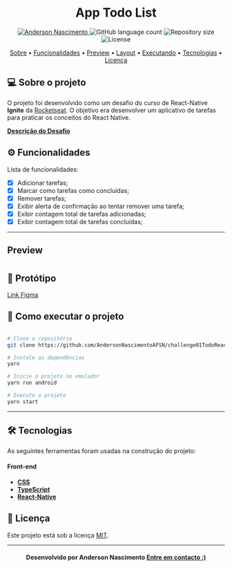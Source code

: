 <!--Banner e logo-->

<h1 align="center">
   App Todo List
</h1>

<!-- Badges -->
<p align="center">
   <a href="https://www.linkedin.com/in/andersonnascimentoafsn/">
      <img alt="Anderson Nascimento" src="https://img.shields.io/badge/-Anderson Nascimento-273FAD?style=flat&logo=Linkedin&logoColor=white" />
   </a>

  <img alt="GitHub language count" src="https://img.shields.io/github/languages/count/AndersonNascimentoAFSN/challenge01TodoReactNativeIgnite?color=273FAD">

  <img alt="Repository size" src="https://img.shields.io/github/repo-size/AndersonNascimentoAFSN/challenge01TodoReactNativeIgnite?color=273FAD">
  
  <img alt="License" src="https://img.shields.io/badge/license-MIT-273FAD">
</p>

<!-- Indice-->
<p align="center">
 <a href="#-sobre-o-projeto">Sobre</a> •
 <a href="#-Funcionalidades">Funcionalidades</a> • 
 <a href="#-Preview">Preview</a> • 
 <a href="#-Layout">Layout</a> •  
 <a href="#-como-executar-o-projeto">Executando</a> • 
 <a href="#-tecnologias">Tecnologias</a> • 
 <a href="#-licença">Licença</a>
</p>

<!--Sobre o projeto-->

## 💻 Sobre o projeto

O projeto foi desenvolvido como um desafio do curso de React-Native **Ignite** da [Rocketseat](https://app.rocketseat.com.br/ignite). O objetivo era desenvolver um aplicativo de tarefas para praticar os conceitos do React Native.

**[Descrição do Desafio](https://efficient-sloth-d85.notion.site/Desafio-01-Praticando-os-conceitos-do-React-Native-f8f164e29df74cd987e1f9aebf142ffb)**

<!--Funcionalidades do projeto-->

## ⚙️ Funcionalidades

Lista de funcionalidades:

- [x] Adicionar tarefas;
- [x] Marcar como tarefas como concluídas;
- [x] Remover tarefas;
- [x] Exibir alerta de confirmação ao tentar remover uma tarefa;
- [x] Exibir contagem total de tarefas adicionadas;
- [x] Exibir contagem total de tarefas concluídas;

---

## Preview

<h1 align="center">
   
</h1>

<!--Layout session-->

## 🎨 Protótipo

[Link Figma](https://www.figma.com/file/pXaPUo4BTiC0vUuA96zex3/ToDo-List-(Copy)?node-id=0%3A1)

<!--Running session-->

## 🚀 Como executar o projeto

```bash

# Clone o repositório
git clone https://github.com/AndersonNascimentoAFSN/challenge01TodoReactNativeIgnite.git

# Instale as dependências
yarn

# Inicie o projeto no emulador
yarn run android

# Execute o projeto
yarn start

```

---

<!--Tecnologies session-->

## 🛠 Tecnologias

As seguintes ferramentas foram usadas na construção do projeto:

#### **Front-end**

- **[CSS](https://developer.mozilla.org/pt-BR/docs/Web/CSS)**
- **[TypeScript](https://www.typescriptlang.org/)**
- **[React-Native](https://reactnative.dev/)**

<!--License session-->

## 📝 Licença

Este projeto está sob a licença [MIT](./LICENSE).

---

<!--Bottom session-->
<h4 align=center>Desenvolvido por Anderson Nascimento <a href="https://www.linkedin.com/in/andersonnascimentoafsn/"> <strong>Entre em contacto</strong> :)</a></a></h4>
